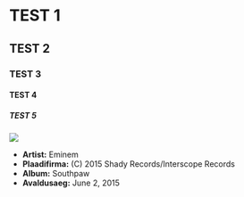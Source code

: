 # TEST 1
## TEST 2
### TEST 3
#### TEST 4
##### TEST 5

<img src=http://gazettereview.com/wp-content/uploads/2015/12/Eminem-Featured-image.jpg></img>

* **Artist:** Eminem
* **Plaadifirma:** (C) 2015 Shady Records/Interscope Records
* **Album:** Southpaw
* **Avaldusaeg:** June 2, 2015

